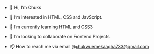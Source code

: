 - 👋 Hi, I’m Chuks

- 👀 I’m interested in HTML, CSS and JavScript.

- 🌱 I’m currently learning HTML and CSS3

- 💞️ I’m looking to collaborate on Frontend Projects

- 📫 How to reach me via email @chukwuemekaagha733@gmail.com


